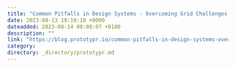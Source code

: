 ```yaml
---
title: "Common Pitfalls in Design Systems - Overcoming Grid Challenges, Semantic Naming, Accessibility"
date: 2023-08-13 19:19:18 +0000
dateadded: 2023-08-14 00:00:07 +0100
description: ""
link: "https://blog.prototypr.io/common-pitfalls-in-design-systems-overcoming-grid-challenges-semantic-naming-accessibility-ba37f93f9940?source=rss----eb297ea1161a---4"
category:
directory: _directory/prototypr.md
---
```

